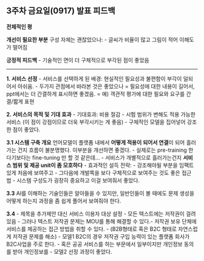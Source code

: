 ## 3주차 금요일(0917) 발표 피드백

**전체적인 평**

**개선이 필요한 부분**
구성 자체는 괜찮았으나:
\- 글씨가 비율이 많고 그림이 적어 이해도가 떨어짐

**긍정적 피드백**
\- 기술적인 면이 더 구체적으로 부각된 점이 좋았음 



-----------------------------------------------------------------------------------------------------



**1. 서비스 선정** 
\- 서비스를 선택하게 된 배경: 현실적인 필요성과 불편함이 부각이 덜되어서 아쉬움.
\- 두가지 관점에서 바라본 것은 좋았으나
   = 필요성에 대한 내용이 길어서, ppt에서는 더 간결하게 표시하면 좋겠음.
   = 예) 객관적 평가에 대한 필요와 요구를 간결/짧게 표현

**2. 서비스의 목적 및 기대 효과**
 \- 기대효과: 비용 절감
 \- 시험 범위가 변해도 적용 가능한 서비스 (이 점이 강점이므로 더욱 부각시키는 게 좋음)
 \- 구체적인 모델을 집어넣어 강조한 점이 좋았다.

**3.1 시스템 구축 개요**
언어모델이 플랫폼 내에서 **어떻게 적용이 되어서 연결**이 되어 흘러가는 건지 흐름이 불분명했다. 이부분을 개선하면 좋겠다.
\- 실제로는 pre-training 한다기보다는 fine-tuning 만 할 것 같은데...
\- 서비스가 개별적으로 흘러가는건지 **서비스 범위 및 제공 unit이 좀 모호하다**
\- 효과적인 설득 전략: 
 \- 강조해야될 부분을 임팩트 있게 처음에 보여주고
 \- 그다음에 개발쪽을 보다 구체적으로 보여주는 것도 좋은 접근 법
\- 시스템 구성도가 굉장히 중요하고 이걸 보여줘서 좋았다.

**3.3**
AI를 이해하는 기술인들은 알아들을 수 있지만, 
일반인들이 볼 때에도 문제 생성을 어떻게 하는지 과정을 좀 쉽게 풀어서 보여줘야 한다.

**3.4** 
\- 제목을 추가제안 대신 서비스 이용자 대상 설정
\- 모든 텍스트에는 저작권이 걸려있음
\- 그러나 텍스트 저작권 문제는 MOU를 통해 해결할 수 있다.- 저작권 보유 단체에 서비스를 제공하는 접근 방법을 취할 수 있다. 
 \- (B2B형태로 혹은 B2C 형태로 자연스럽게 저작권 문제를 해소)
\- 모델1 B2C의 경우 저작권 구입 능력이 있는 플랫폼 회사가 B2C사업을 주로 한다.
\- 혹은 공공 서비스를 하는 부문에서 일부이지만 개인정보 동의를 받아 개인정보를
\- 모델2 선정 과정이 좋았다.
